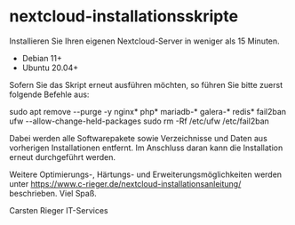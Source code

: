 # nextcloud-installationsskripte
Installieren Sie Ihren eigenen Nextcloud-Server in weniger als 15 Minuten.

* Debian 11+
* Ubuntu 20.04+

Sofern Sie das Skript erneut ausführen möchten, so führen Sie bitte zuerst folgende Befehle aus:

sudo apt remove --purge -y nginx* php* mariadb-* galera-* redis* fail2ban ufw --allow-change-held-packages
sudo rm -Rf /etc/ufw /etc/fail2ban

Dabei werden alle Softwarepakete sowie Verzeichnisse und Daten aus vorherigen Installationen entfernt.
Im Anschluss daran kann die Installation erneut durchgeführt werden.
 
Weitere Optimierungs-, Härtungs- und Erweiterungsmöglichkeiten werden unter
https://www.c-rieger.de/nextcloud-installationsanleitung/
beschrieben. Viel Spaß.

Carsten Rieger IT-Services
